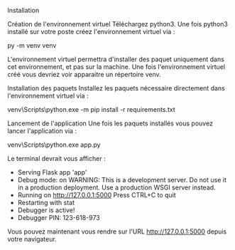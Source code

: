 Installation

Création de l'environnement virtuel
Téléchargez python3.
Une fois python3 installé sur votre poste créez l'environnement virtuel via :

py -m venv venv


L'environnement virtuel permettra d'installer des paquet uniquement dans cet environnement, et pas sur la machine.
Une fois l'environnement virtuel créé vous devriez voir apparaitre un répertoire venv.

Installation des paquets
Installez les paquets nécessaire directement dans l'environnement virtuel via :

venv\Scripts\python.exe -m pip install -r requirements.txt



Lancement de l'application
Une fois les paquets installés vous pouvez lancer l'application via :

venv\Scripts\python.exe app.py


Le terminal devrait vous afficher :

 * Serving Flask app 'app'
 * Debug mode: on
WARNING: This is a development server. Do not use it in a production deployment. Use a production WSGI server instead.
 * Running on http://127.0.0.1:5000
Press CTRL+C to quit
 * Restarting with stat
 * Debugger is active!
 * Debugger PIN: 123-618-973


Vous pouvez maintenant vous rendre sur l'URL http://127.0.0.1:5000 depuis votre navigateur.